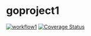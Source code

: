 # goproject1

[![workflow1](https://github.com/kuoss/goproject1/actions/workflows/workflow1.yml/badge.svg)](https://github.com/kuoss/goproject/actions)
[![Coverage Status](https://coveralls.io/repos/github/kuoss/goproject1/badge.svg?branch=main)](https://coveralls.io/github/kuoss/goproject1?branch=main)
